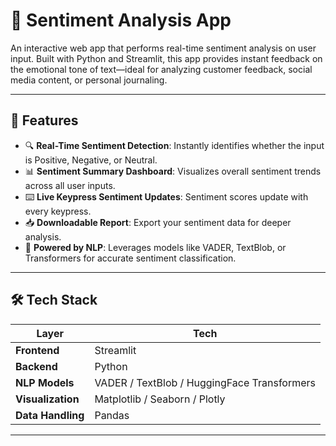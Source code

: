 # 💬 Sentiment Analysis App

An interactive web app that performs real-time sentiment analysis on user input. Built with Python and Streamlit, this app provides instant feedback on the emotional tone of text—ideal for analyzing customer feedback, social media content, or personal journaling.

---

## 🚀 Features

- 🔍 **Real-Time Sentiment Detection**: Instantly identifies whether the input is Positive, Negative, or Neutral.
- 📊 **Sentiment Summary Dashboard**: Visualizes overall sentiment trends across all user inputs.
- ⌨️ **Live Keypress Sentiment Updates**: Sentiment scores update with every keypress.
- 📥 **Downloadable Report**: Export your sentiment data for deeper analysis.
- 🧠 **Powered by NLP**: Leverages models like VADER, TextBlob, or Transformers for accurate sentiment classification.

---

## 🛠️ Tech Stack

| Layer      | Tech |
|------------|------|
| **Frontend** | Streamlit |
| **Backend**  | Python |
| **NLP Models** | VADER / TextBlob / HuggingFace Transformers |
| **Visualization** | Matplotlib / Seaborn / Plotly |
| **Data Handling** | Pandas |

---



